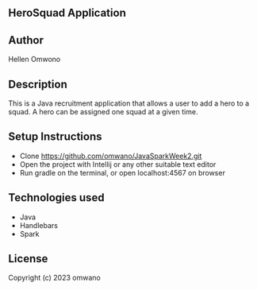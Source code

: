 ## HeroSquad Application
## Author
Hellen Omwono

## Description
This is a Java recruitment application that allows a user to add a hero to a squad. A hero can be assigned one squad at a given time.

## Setup Instructions
- Clone https://github.com/omwano/JavaSparkWeek2.git
- Open the project with Intellij or any other suitable text editor
- Run gradle on the terminal, or open localhost:4567 on browser
## Technologies used
- Java
- Handlebars
- Spark

## License
Copyright (c) 2023 omwano